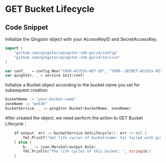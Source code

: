 # GET Bucket Lifecycle

## Code Snippet

Initialize the Qingstor object with your AccessKeyID and SecretAccessKey.

```go
import (
	"github.com/qingstor/qingstor-sdk-go/v4/config"
	"github.com/qingstor/qingstor-sdk-go/v4/service"
)

var conf, _ = config.New("YOUR-ACCESS-KEY-ID", "YOUR--SECRET-ACCESS-KEY")
var qingStor, _ = service.Init(conf)
```

Initialize a Bucket object according to the bucket name you set for subsequent creation:

```go
bucketName := "your-bucket-name"
zoneName := "pek3b"
bucketService, _ := qingStor.Bucket(bucketName, zoneName)
```

After created the object, we need perform the action to GET Bucket Lifecycle：

```go
	if output, err := bucketService.GetLifecycle(); err != nil {
		fmt.Printf("Get life cycles of bucket(name: %s) failed with given error: %s\n", bucketName, err)
	} else {
		b, _ := json.Marshal(output.Rule)
		fmt.Println("The life cycles of this bucket: ", string(b))
	}
```